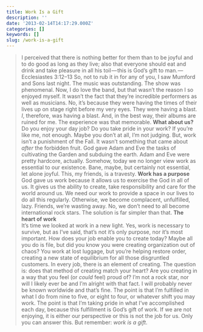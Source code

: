 ```yaml
---
title: Work Is a Gift
description: ''
date: '2013-02-14T14:17:29.000Z'
categories: []
keywords: []
slug: /work-is-a-gift
---
```

> I perceived that there is nothing better for them than to be joyful and to do good as long as they live; also that everyone should eat and drink and take pleasure in all his toil — this is God’s gift to man. — Ecclesiastes 3:12–13
> So, not to rub it in for any of you, I saw Mumford and Sons last night. The music was outstanding. The show was phenomenal. Now, I do love the band, but that wasn’t the reason I so enjoyed myself. It wasn’t the fact that they’re incredible performers as well as musicians. No, it’s because they were having the times of their lives up on stage right before my very eyes. They were having a blast. _I_, therefore, was having a blast. And, in the best way, their albums are ruined for me. The experience was that memorable.
> **What about us?**  
> Do you enjoy your day job? Do you take pride in your work? If you’re like me, not enough. Maybe you don’t at all, I’m not judging. But, work isn’t a punishment of the Fall. It wasn’t something that came about _after_ the forbidden fruit. God gave Adam and Eve the tasks of cultivating the Garden and subduing the earth. Adam and Eve were pretty hardcore, actually. Somehow, today we no longer view work as essential to our existence. Bane, maybe, but certainly not essential, let alone joyful. This, my friends, is a travesty.
> **Work has a purpose**  
> God gave us work because it allows us to exercise the God in all of us. It gives us the ability to create, take responsibility and care for the world around us. We need our work to provide a space in our lives to do all this regularly. Otherwise, we become complacent, unfulfilled, lazy. Friends, we’re wasting away. No, we don’t need to all become international rock stars. The solution is far simpler than that.
> **The heart of work**  
> It’s time we looked at work in a new light. Yes, work is necessary to survive, but as I’ve said, that’s not it’s only purpose, nor it’s most important. How does your job enable you to create today? Maybe all you do is file, but did you know you were creating organization out of chaos? You work at lost luggage, but you’re helping restore order, creating a new state of equilibrium for all those disgruntled customers. In every job, there is an element of creating. The question is: does that method of creating match your heart? Are you creating in a way that you feel (or _could_ feel) proud of?
> I’m not a rock star, nor will I likely ever be and I’m alright with that fact. I will probably never be known worldwide and that’s fine. The point is that I’m fulfilled in what I do from nine to five, or eight to four, or whatever shift you may work. The point is that I’m taking pride in what I’ve accomplished each day, because this fulfillment is God’s gift of work. If we are not enjoying, it is either our perspective or this is not the job for us. Only you can answer this. But remember: _work is a gift_.
